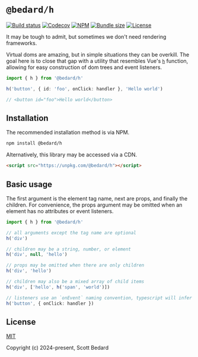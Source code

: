 # `@bedard/h`

[![Build status](https://img.shields.io/github/actions/workflow/status/scottbedard/h/test.yml?branch=main&style=flat-square)](https://github.com/scottbedard/h/actions)
[![Codecov](https://img.shields.io/codecov/c/github/scottbedard/h?token=Dj9EytYQgk&style=flat-square)](https://codecov.io/gh/scottbedard/h)
[![NPM](https://img.shields.io/npm/v/%40bedard%2Fh?style=flat-square)](https://www.npmjs.com/package/@bedard/h)
[![Bundle size](https://img.shields.io/bundlephobia/minzip/@bedard/h?label=gzipped&style=flat-square)](https://bundlephobia.com/result?p=@bedard/h)
[![License](https://img.shields.io/github/license/scottbedard/h?color=blue&style=flat-square)](https://github.com/scottbedard/h/blob/main/LICENSE)

It may be tough to admit, but sometimes we don't need rendering frameworks.

Virtual doms are amazing, but in simple situations they can be overkill. The goal here is to close that gap with a utility that resembles Vue's [`h`](https://vuejs.org/api/render-function.html#h) function, allowing for easy construction of dom trees and event listeners.

```ts
import { h } from '@bedard/h'

h('button', { id: 'foo', onClick: handler }, 'Hello world')

// <button id="foo">Hello world</button>
```

## Installation

The recommended installation method is via NPM.

```bash
npm install @bedard/h
```

Alternatively, this library may be accessed via a CDN.

```html
<script src="https://unpkg.com/@bedard/h"></script>
```

## Basic usage

The first argument is the element tag name, next are props, and finally the children. For convenience, the props argument may be omitted when an element has no attributes or event listeners.

```ts
import { h } from '@bedard/h'

// all arguments except the tag name are optional
h('div')

// children may be a string, number, or element
h('div', null, 'hello')

// props may be omitted when there are only children
h('div', 'hello')

// children may also be a mixed array of child items
h('div', ['hello', h('span', 'world')])

// listeners use an `onEvent` naming convention, typescript will infer the event type
h('button', { onClick: handler })
```

## License

[MIT](https://github.com/scottbedard/h/tree/main?tab=MIT-1-ov-file#readme)

Copyright (c) 2024-present, Scott Bedard
